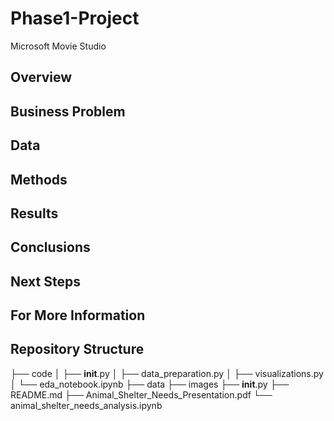 # Phase1-Project
Microsoft Movie Studio



## Overview


## Business Problem



## Data



## Methods 


## Results


## Conclusions


## Next Steps


## For More Information


## Repository Structure


├── code
│   ├── __init__.py
│   ├── data_preparation.py
│   ├── visualizations.py
│   └── eda_notebook.ipynb
├── data
├── images
├── __init__.py
├── README.md
├── Animal_Shelter_Needs_Presentation.pdf
└── animal_shelter_needs_analysis.ipynb